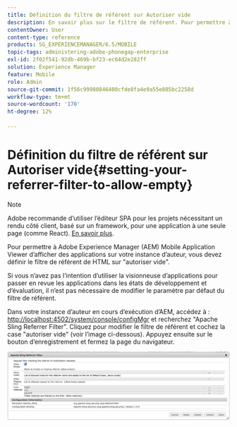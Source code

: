 ```yaml
---
title: Définition du filtre de référent sur Autoriser vide
description: En savoir plus sur le filtre de référent. Pour permettre à Adobe Experience Manager (AEM) Mobile Application Viewer d’afficher des applications sur votre instance d’auteur, vous devez définir le filtre de référent de HTML sur "autoriser vide".
contentOwner: User
content-type: reference
products: SG_EXPERIENCEMANAGER/6.5/MOBILE
topic-tags: administering-adobe-phonegap-enterprise
exl-id: 2f02f541-92db-469b-bf23-ec64d2e282ff
solution: Experience Manager
feature: Mobile
role: Admin
source-git-commit: 1f56c99980846400cfde8fa4e9a55e885bc2258d
workflow-type: tm+mt
source-wordcount: '170'
ht-degree: 12%

---
```


# Définition du filtre de référent sur Autoriser vide{#setting-your-referrer-filter-to-allow-empty}

>[!NOTE]
>
>Adobe recommande d’utiliser l’éditeur SPA pour les projets nécessitant un rendu côté client, basé sur un framework, pour une application à une seule page (comme React). [En savoir plus](/help/sites-developing/spa-overview.md).

Pour permettre à Adobe Experience Manager (AEM) Mobile Application Viewer d’afficher des applications sur votre instance d’auteur, vous devez définir le filtre de référent de HTML sur &quot;autoriser vide&quot;.

Si vous n’avez pas l’intention d’utiliser la visionneuse d’applications pour passer en revue les applications dans les états de développement et d’évaluation, il n’est pas nécessaire de modifier le paramètre par défaut du filtre de référent.

Dans votre instance d’auteur en cours d’exécution d’AEM, accédez à : [http://localhost:4502/system/console/configMgr](http://localhost:4502/system/console/configMgr) et recherchez &quot;Apache Sling Referrer Filter&quot;. Cliquez pour modifier le filtre de référent et cochez la case &quot;autoriser vide&quot; (voir l’image ci-dessous). Appuyez ensuite sur le bouton d’enregistrement et fermez la page du navigateur.

![Paramètres du filtre de référent](assets/chlimage_1-106.png)
